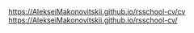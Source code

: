 https://AlekseiMakonovitskii.github.io/rsschool-cv/cv  
https://AlekseiMakonovitskii.github.io/rsschool-cv/